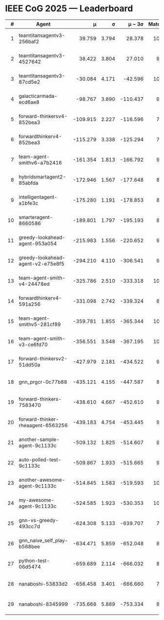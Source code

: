 # IEEE CoG 2025 — Leaderboard

| # | Agent | μ | σ | μ − 3σ | Matches | Updated |
|---:|---|---:|---:|---:|---:|---|
| 1 | teamtitansagentv3-256baf2 | 39.759 | 3.794 | 28.378 | 10020 | 2025-08-20 21:30 |
| 2 | teamtitansagentv3-4527642 | 38.422 | 3.804 | 27.010 | 9394 | 2025-08-20 21:30 |
| 3 | teamtitansagentv3-87cd5e2 | -30.084 | 4.171 | -42.596 | 10346 | 2025-08-20 21:30 |
| 4 | galacticarmada-ecd6ae8 | -98.767 | 3.890 | -110.437 | 9800 | 2025-08-20 21:30 |
| 5 | forward-thinkersv4-852bea3 | -109.915 | 2.227 | -116.596 | 7997 | 2025-08-20 21:30 |
| 6 | forwardthinkerv4-852bea3 | -115.279 | 3.338 | -125.294 | 7816 | 2025-08-20 21:30 |
| 7 | team-agent-smithv6-a7b2416 | -161.354 | 1.813 | -166.792 | 9440 | 2025-08-20 21:30 |
| 8 | hybridsmartagent2-85abfda | -172.946 | 1.567 | -177.648 | 8907 | 2025-08-20 21:30 |
| 9 | intelligentagent-a1bfe3c | -175.280 | 1.191 | -178.853 | 8238 | 2025-08-20 21:30 |
| 10 | smarteragent-8660586 | -189.801 | 1.797 | -195.193 | 8575 | 2025-08-20 21:30 |
| 11 | greedy-lookahead-agent-953a054 | -215.983 | 1.556 | -220.652 | 9570 | 2025-08-20 21:30 |
| 12 | greedy-lookahead-agent-v2-e75e8f5 | -294.210 | 4.110 | -306.541 | 9750 | 2025-08-20 21:30 |
| 13 | team-agent-smith-v4-24478ed | -325.786 | 2.510 | -333.318 | 10222 | 2025-08-20 21:30 |
| 14 | forwardthinkerv4-591a256 | -331.098 | 2.742 | -339.324 | 8229 | 2025-08-20 21:30 |
| 15 | team-agent-smithv5-281cf89 | -359.781 | 1.855 | -365.344 | 10320 | 2025-08-20 21:30 |
| 16 | team-agent-smith-v3-ce6fd70 | -356.551 | 3.548 | -367.195 | 10742 | 2025-08-20 21:30 |
| 17 | forward-thinkersv2-51dd50a | -427.979 | 2.181 | -434.522 | 9926 | 2025-08-20 21:30 |
| 18 | gnn_prgcr-0c77b88 | -435.121 | 4.155 | -447.587 | 8770 | 2025-08-20 21:30 |
| 19 | forward-thinkers-7583470 | -438.610 | 4.667 | -452.610 | 9100 | 2025-08-20 21:30 |
| 20 | forward-thinker-rheaagent-6563256 | -439.183 | 4.754 | -453.445 | 9166 | 2025-08-20 21:30 |
| 21 | another-sample-agent-9c1133c | -509.132 | 1.825 | -514.607 | 9740 | 2025-08-20 21:30 |
| 22 | auto-polled-test-9c1133c | -509.867 | 1.933 | -515.665 | 9280 | 2025-08-20 21:30 |
| 23 | another-awesome-agent-9c1133c | -514.845 | 1.583 | -519.593 | 10480 | 2025-08-20 21:30 |
| 24 | my-awesome-agent-9c1133c | -524.585 | 1.923 | -530.353 | 10060 | 2025-08-20 21:30 |
| 25 | gnn-vs-greedy-493cc7d | -624.308 | 5.133 | -639.707 | 7760 | 2025-08-20 21:30 |
| 26 | gnn_naive_self_play-b568bee | -634.471 | 5.859 | -652.048 | 8180 | 2025-08-20 21:30 |
| 27 | python-test-06d5474 | -659.689 | 2.114 | -666.032 | 8050 | 2025-08-20 21:30 |
| 28 | nanaboshi-53833d2 | -656.458 | 3.401 | -666.660 | 7690 | 2025-08-20 21:30 |
| 29 | nanaboshi-8345999 | -735.668 | 5.889 | -753.334 | 8330 | 2025-08-20 21:30 |
